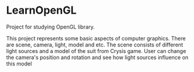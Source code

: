 # LearnOpenGL

Project for studying OpenGL library.

This project represents some basic aspects of computer graphics. There are scene, camera, light, model and etc.
The scene consists of different light sources and a model of the suit from Crysis game.
User can change the camera's position and rotation and see how light sources influence on this model
